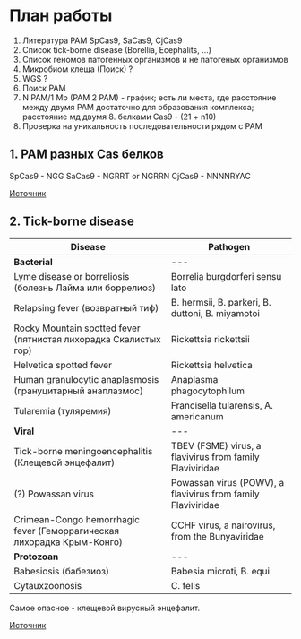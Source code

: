 # План работы

1. Литература PAM SpCas9, SaCas9, CjCas9
2. Список tick-borne disease (Borellia, Ecephalits, ...)
3. Список геномов патогенных организмов и не патогеных организмов
4. Микробиом клеща (Поиск) ?
5. WGS ?
6. Поиск PAM 
7. N PAM/1 Mb (PAM 2 PAM) - график; есть ли места, где расстояние между двумя PAM достаточно для образования комплекса; расстояние мд двумя 8. белками Cas9 - (21 + n10)
9. Проверка на уникальность последовательности рядом с PAM

## 1. PAM разных Cas белков

SpCas9 - NGG
SaCas9 - NGRRT or NGRRN
CjCas9 - NNNNRYAC

[Источник](https://blog.addgene.org/the-pam-requirement-and-expanding-crispr-beyond-spcas9)

## 2. Tick-borne disease
 
Disease | Pathogen
--------|---------
**Bacterial** | ---
Lyme disease or borreliosis (болезнь Лайма или боррелиоз) | Borrelia burgdorferi sensu lato
Relapsing fever (возвратный тиф) | B. hermsii, B. parkeri, B. duttoni, B. miyamotoi
Rocky Mountain spotted fever (пятнистая лихорадка Скалистых гор) | Rickettsia rickettsii
Helvetica spotted fever | Rickettsia helvetica
Human granulocytic anaplasmosis (грануцитарный анаплазмос) | Anaplasma phagocytophilum
Tularemia (туляремия) | Francisella tularensis, A. americanum
**Viral** | ---
Tick-borne meningoencephalitis (Клещевой энцефалит) | TBEV (FSME) virus, a flavivirus from family Flaviviridae
(?) Powassan virus | Powassan virus (POWV), a flavivirus from family Flaviviridae
Crimean-Congo hemorrhagic fever (Геморрагическая лихорадка Крым-Конго) | CCHF virus, a nairovirus, from the Bunyaviridae
**Protozoan** | ---
Babesiosis (бабезиоз) | Babesia microti, B. equi
Cytauxzoonosis | C. felis

Самое опасное - клещевой вирусный энцефалит.

[Источник](https://en.wikipedia.org/wiki/Tick-borne_disease)
